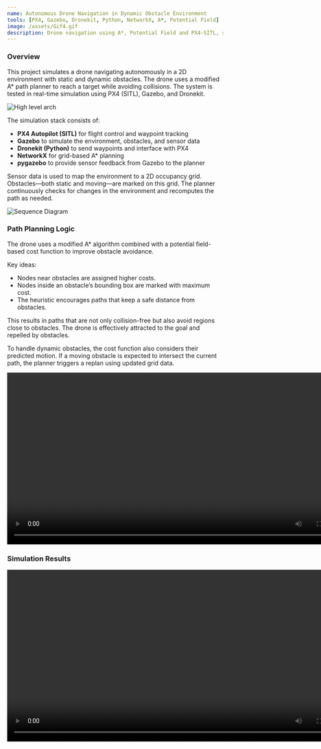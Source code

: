 ```yaml
---
name: Autonomous Drone Navigation in Dynamic Obstacle Environment  
tools: [PX4, Gazebo, Dronekit, Python, NetworkX, A*, Potential Field]  
image: /assets/Gif4.gif
description: Drone navigation using A*, Potential Field and PX4-SITL, simulated in Gazebo
---
```


### Overview

This project simulates a drone navigating autonomously in a 2D environment with static and dynamic obstacles. The drone uses a modified A* path planner to reach a target while avoiding collisions. The system is tested in real-time simulation using PX4 (SITL), Gazebo, and Dronekit.

<div style="display: flex; flex-wrap: wrap; gap: 5px;">
  <img src="{{ site.url }}{{ site.baseurl }}/assets/Img19.png" alt="High level arch" style="width: auto; max-width: 400px; height: auto;">
</div>


The simulation stack consists of:
- **PX4 Autopilot (SITL)** for flight control and waypoint tracking
- **Gazebo** to simulate the environment, obstacles, and sensor data
- **Dronekit (Python)** to send waypoints and interface with PX4
- **NetworkX** for grid-based A* planning
- **pygazebo** to provide sensor feedback from Gazebo to the planner

Sensor data is used to map the environment to a 2D occupancy grid. Obstacles—both static and moving—are marked on this grid. The planner continuously checks for changes in the environment and recomputes the path as needed.

<div style="display: flex; flex-wrap: wrap; gap: 5px;">
  <img src="{{ site.url }}{{ site.baseurl }}/assets/Img20.png" alt="Sequence Diagram" style="width: auto; max-width: 800px; height: auto;">
</div>

### Path Planning Logic

The drone uses a modified A* algorithm combined with a potential field-based cost function to improve obstacle avoidance.

Key ideas:
- Nodes near obstacles are assigned higher costs.
- Nodes inside an obstacle’s bounding box are marked with maximum cost.
- The heuristic encourages paths that keep a safe distance from obstacles.

This results in paths that are not only collision-free but also avoid regions close to obstacles. The drone is effectively attracted to the goal and repelled by obstacles.

To handle dynamic obstacles, the cost function also considers their predicted motion. If a moving obstacle is expected to intersect the current path, the planner triggers a replan using updated grid data.

<div style="text-align: center;">
  <video width="800" controls>
    <source src="{{ site.url }}{{ site.baseurl }}/assets/Vid5.mp4" type="video/mp4">
    Your browser does not support the video tag.
  </video>
</div>

### Simulation Results


<div style="text-align: center;">
  <video width="800" controls>
    <source src="{{ site.url }}{{ site.baseurl }}/assets/Vid6.mp4" type="video/mp4">
    Your browser does not support the video tag.
  </video>
</div>
